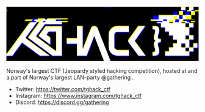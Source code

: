 ![](tghack.gif)

Norway's largest CTF (Jeopardy styled hacking competition), hosted at and a part of Norway's largest LAN-party @gathering .

- Twitter: https://twitter.com/tghack_ctf
- Instagram: https://www.instagram.com/tghack_ctf
- Discord: https://discord.gg/gathering
